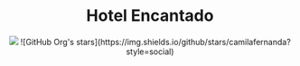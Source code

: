 <h1 align="center"> Hotel Encantado </h1>

<p align="center">
<img loading="lazy" src="http://img.shields.io/static/v1?label=STATUS&message=EM%20DESENVOLVIMENTO&color=GREEN&style=for-the-badge"/>
![GitHub Org's stars](https://img.shields.io/github/stars/camilafernanda?style=social)
</p>

